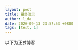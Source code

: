 ```yaml
---
layout: post
title: 最终演示
author: lida
date: 2020-09-13 23:52:53 +0800
tags: [test, 1]
---
```


以下为正式博客
